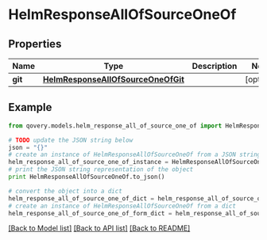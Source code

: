 # HelmResponseAllOfSourceOneOf


## Properties
Name | Type | Description | Notes
------------ | ------------- | ------------- | -------------
**git** | [**HelmResponseAllOfSourceOneOfGit**](HelmResponseAllOfSourceOneOfGit.md) |  | [optional] 

## Example

```python
from qovery.models.helm_response_all_of_source_one_of import HelmResponseAllOfSourceOneOf

# TODO update the JSON string below
json = "{}"
# create an instance of HelmResponseAllOfSourceOneOf from a JSON string
helm_response_all_of_source_one_of_instance = HelmResponseAllOfSourceOneOf.from_json(json)
# print the JSON string representation of the object
print HelmResponseAllOfSourceOneOf.to_json()

# convert the object into a dict
helm_response_all_of_source_one_of_dict = helm_response_all_of_source_one_of_instance.to_dict()
# create an instance of HelmResponseAllOfSourceOneOf from a dict
helm_response_all_of_source_one_of_form_dict = helm_response_all_of_source_one_of.from_dict(helm_response_all_of_source_one_of_dict)
```
[[Back to Model list]](../README.md#documentation-for-models) [[Back to API list]](../README.md#documentation-for-api-endpoints) [[Back to README]](../README.md)


